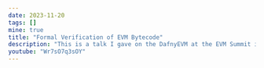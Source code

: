 ```yaml
---
date: 2023-11-20
tags: []
mine: true
title: "Formal Verification of EVM Bytecode"
description: "This is a talk I gave on the DafnyEVM at the EVM Summit in Istanbul, 2023."
youtube: "Wr7sO7q3sOY"
---
```

